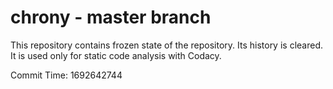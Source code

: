 # chrony - master branch

This repository contains frozen state of the repository.
Its history is cleared. It is used only for static code
analysis with Codacy.

Commit Time: 1692642744